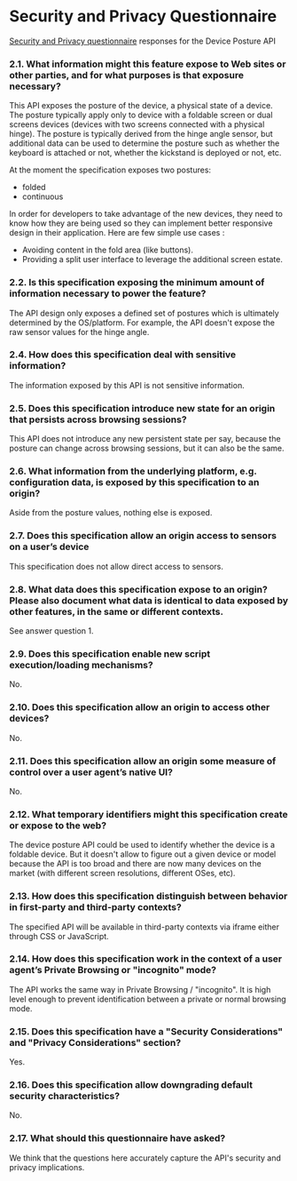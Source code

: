 # Security and Privacy Questionnaire

[Security and Privacy questionnaire](https://www.w3.org/TR/security-privacy-questionnaire/)
responses for the Device Posture API

### 2.1. What information might this feature expose to Web sites or other parties, and for what purposes is that exposure necessary?

This API exposes the posture of the device, a physical state of a device. The posture typically apply only to device with a foldable screen or dual screens devices (devices with two screens connected with a physical hinge). The posture is typically derived from the hinge angle sensor, but additional data can be used to determine the posture such as whether the keyboard is attached or not, whether the kickstand is deployed or not, etc.

At the moment the specification exposes two postures:
- folded
- continuous

In order for developers to take advantage of the new devices, they need to know how they are being used so they can implement better responsive design in their application. Here are few simple use cases :

- Avoiding content in the fold area (like buttons).
- Providing a split user interface to leverage the additional screen estate.

### 2.2. Is this specification exposing the minimum amount of information necessary to power the feature?

The API design only exposes a defined set of postures which is ultimately determined by the OS/platform. For example, the API doesn't expose the raw sensor values for the hinge angle.

### 2.4. How does this specification deal with sensitive information?

The information exposed by this API is not sensitive information.

### 2.5. Does this specification introduce new state for an origin that persists across browsing sessions?

This API does not introduce any new persistent state per say, because the posture can change across browsing sessions, but it can also be the same.

### 2.6. What information from the underlying platform, e.g. configuration data, is exposed by this specification to an origin?

Aside from the posture values, nothing else is exposed.

### 2.7. Does this specification allow an origin access to sensors on a user’s device

This specification does not allow direct access to sensors.

### 2.8. What data does this specification expose to an origin? Please also document what data is identical to data exposed by other features, in the same or different contexts.

See answer question 1.

### 2.9. Does this specification enable new script execution/loading mechanisms?

No.

### 2.10. Does this specification allow an origin to access other devices?

No.

### 2.11. Does this specification allow an origin some measure of control over a user agent’s native UI?

No.

### 2.12. What temporary identifiers might this specification create or expose to the web?

The device posture API could be used to identify whether the device is a foldable device. But it doesn't allow to figure out a given device or model because the API is too broad and there are now many devices on the market (with different screen resolutions, different OSes, etc).

### 2.13. How does this specification distinguish between behavior in first-party and third-party contexts?

The specified API will be available in third-party contexts via iframe either through CSS or JavaScript.

### 2.14. How does this specification work in the context of a user agent’s Private Browsing or "incognito" mode?

The API works the same way in Private Browsing / "incognito". It is high level enough to prevent identification between a private or normal browsing mode.

### 2.15. Does this specification have a "Security Considerations" and "Privacy Considerations" section?

Yes.

### 2.16. Does this specification allow downgrading default security characteristics?

No.

### 2.17. What should this questionnaire have asked?

We think that the questions here accurately capture the API's security and privacy implications.